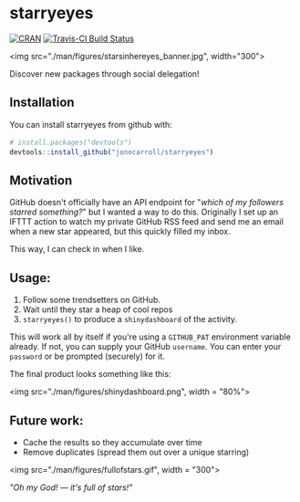 # starryeyes

[![CRAN](https://www.r-pkg.org/badges/version/starryeyes)]()
[![Travis-CI Build Status](https://travis-ci.org/jonocarroll/starryeyes.svg?branch=master)](https://travis-ci.org/jonocarroll/starryeyes)

<img src="./man/figures/starsinhereyes_banner.jpg", width="300"></img>

Discover new packages through social delegation! 

## Installation

You can install starryeyes from github with:

``` r
# install.packages("devtools")
devtools::install_github("jonocarroll/starryeyes")
```

## Motivation

GitHub doesn't officially have an API endpoint for "_which of my followers starred something?_" but I wanted a way to do this. Originally I set up an IFTTT action to watch my private GitHub RSS feed and send me an email when a new star appeared, but this quickly filled my inbox.

This way, I can check in when I like.


## Usage:

1. Follow some trendsetters on GitHub.
2. Wait until they star a heap of cool repos
3. `starryeyes()` to produce a `shinydashboard` of the activity.

This will work all by itself if you're using a `GITHUB_PAT` environment variable already. If not, you can supply your GitHub `username`. You can enter your `password` or be prompted (securely) for it.

The final product looks something like this:

<img src="./man/figures/shinydashboard.png", width = "80%"></img>

## Future work:

- Cache the results so they accumulate over time
- Remove duplicates (spread them out over a unique starring)


<img src="./man/figures/fullofstars.gif", width = "300"></img>

_"Oh my God! — it's full of stars!"_
